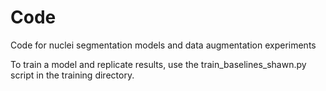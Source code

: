 # Code

Code for nuclei segmentation models and data augmentation experiments

To train a model and replicate results, use the train_baselines_shawn.py script in the training directory.
